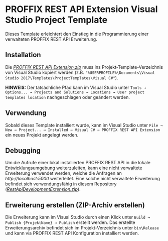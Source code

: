 PROFFIX REST API Extension Visual Studio Project Template
=========================================================
Dieses Template erleichtert den Einstieg in die Programmierung einer verwalteten PROFFIX REST API Erweiterung.

Installation
------------
Die [*PROFFIX REST API Extension.zip*](https://github.com/PROFFIX-NET/RestApiErweiterungenTemplate/raw/master/PROFFIX%20REST%20API%20Extension.zip) muss ins Projekt-Template-Verzeichnis von Visual Studio kopiert werden (z.B. `"%USERPROFILE%\Documents\Visual Studio 2017\Templates\ProjectTemplates\Visual C#"`).

**HINWEIS:** Der tatsächliche Pfad kann im Visual Studio unter `Tools → Options... → Projects and Solutions → Locations → User project templates location` nachgeschlagen oder geändert werden.

Verwendung
----------
Sobald dieses Template installiert wurde, kann im Visual Studio unter `File → New → Project... → Installed → Visual C# → PROFFIX REST API Extension` ein neues Projekt angelegt werden.

Debugging
---------
Um die Aufrufe einer lokal installierten PROFFIX REST API in die lokale Entwicklungsumgebung weiterzuleiten, kann eine nicht verwaltete Erweiterung verwendet werden, welche die Anfragen an *http://localhost:5000* weiterleitet. Eine solche nicht verwaltete Erweiterung befindet sich verwendungsfähig in diesem Repository ([*RestApiDevelopmentExtension.zip*](https://github.com/PROFFIX-NET/RestApiErweiterungenTemplate/raw/master/RestApiDevelopmentExtension.zip)).

Erweiterung erstellen (ZIP-Archiv erstellen)
--------------------------------------------
Die Erweiterung kann im Visual Studio durch einen Klick unter `Build → Publish {ProjektName} → Publish` erstellt werden. Das erstellte Erweiterungsarchiv befindet sich im Projekt-Verzeichnis unter `bin\Release` und kann via PROFFIX REST API Konfiguration installiert werden.
